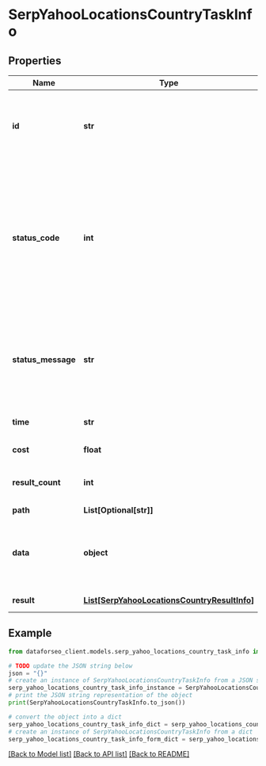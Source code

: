 # SerpYahooLocationsCountryTaskInfo


## Properties

Name | Type | Description | Notes
------------ | ------------- | ------------- | -------------
**id** | **str** | task identifier unique task identifier in our system in the UUID format | [optional] 
**status_code** | **int** | status code of the task generated by DataForSEO, can be within the following range: 10000-60000 you can find the full list of the response codes here | [optional] 
**status_message** | **str** | informational message of the task you can find the full list of general informational messages here | [optional] 
**time** | **str** | execution time, seconds | [optional] 
**cost** | **float** | total tasks cost, USD | [optional] 
**result_count** | **int** | number of elements in the result array | [optional] 
**path** | **List[Optional[str]]** | URL path | [optional] 
**data** | **object** | contains the same parameters that you specified in the POST request | [optional] 
**result** | [**List[SerpYahooLocationsCountryResultInfo]**](SerpYahooLocationsCountryResultInfo.md) | array of results | [optional] 

## Example

```python
from dataforseo_client.models.serp_yahoo_locations_country_task_info import SerpYahooLocationsCountryTaskInfo

# TODO update the JSON string below
json = "{}"
# create an instance of SerpYahooLocationsCountryTaskInfo from a JSON string
serp_yahoo_locations_country_task_info_instance = SerpYahooLocationsCountryTaskInfo.from_json(json)
# print the JSON string representation of the object
print(SerpYahooLocationsCountryTaskInfo.to_json())

# convert the object into a dict
serp_yahoo_locations_country_task_info_dict = serp_yahoo_locations_country_task_info_instance.to_dict()
# create an instance of SerpYahooLocationsCountryTaskInfo from a dict
serp_yahoo_locations_country_task_info_form_dict = serp_yahoo_locations_country_task_info.from_dict(serp_yahoo_locations_country_task_info_dict)
```
[[Back to Model list]](../README.md#documentation-for-models) [[Back to API list]](../README.md#documentation-for-api-endpoints) [[Back to README]](../README.md)


